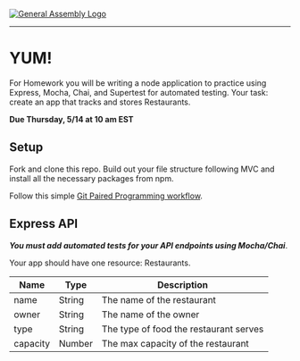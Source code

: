[![General Assembly Logo](https://camo.githubusercontent.com/1a91b05b8f4d44b5bbfb83abac2b0996d8e26c92/687474703a2f2f692e696d6775722e636f6d2f6b6538555354712e706e67)](https://generalassemb.ly)

---
# YUM!

For Homework you will be writing a node application to practice using Express, Mocha, Chai, and Supertest for automated testing. Your task: create an app that tracks and stores Restaurants.

**Due Thursday, 5/14 at 10 am EST**

## Setup

Fork and clone this repo. Build out your file structure following MVC and install all the necessary packages from npm.

Follow this simple [Git Paired Programming workflow](https://git.generalassemb.ly/seir-323/paired-homeworks.md/blob/master/README.md).

## Express API

 ***You must add automated tests for your API endpoints using Mocha/Chai***.


Your app should have one resource: Restaurants.

| Name | Type | Description |
| --- | --- | --- |
| name | String | The name of the restaurant |
| owner | String | The name of the owner |
| type | String | The type of food the restaurant serves |
| capacity | Number | The max capacity of the restaurant |
